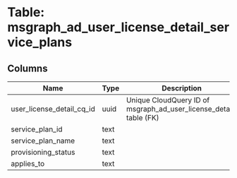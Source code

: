 
# Table: msgraph_ad_user_license_detail_service_plans

## Columns
| Name        | Type           | Description  |
| ------------- | ------------- | -----  |
|user_license_detail_cq_id|uuid|Unique CloudQuery ID of msgraph_ad_user_license_details table (FK)|
|service_plan_id|text||
|service_plan_name|text||
|provisioning_status|text||
|applies_to|text||
